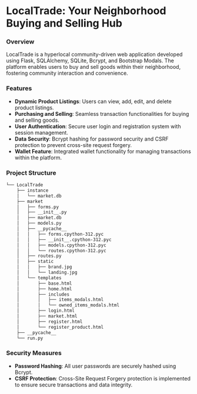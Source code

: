 # LocalTrade: Your Neighborhood Buying and Selling Hub

### Overview

LocalTrade is a hyperlocal community-driven web application developed using Flask, SQLAlchemy, SQLite, Bcrypt, and Bootstrap Modals. The platform enables users to buy and sell goods within their neighborhood, fostering community interaction and convenience.

### Features

- **Dynamic Product Listings**: Users can view, add, edit, and delete product listings.
- **Purchasing and Selling**: Seamless transaction functionalities for buying and selling goods.
- **User Authentication**: Secure user login and registration system with session management.
- **Data Security**: Bcrypt hashing for password security and CSRF protection to prevent cross-site request forgery.
- **Wallet Feature**: Integrated wallet functionality for managing transactions within the platform.

### Project Structure

```bash
└── LocalTrade
    ├── instance
    │   └── market.db
    ├── market
    │   ├── forms.py
    │   ├── __init__.py
    │   ├── market.db
    │   ├── models.py
    │   ├── __pycache__
    │   │   ├── forms.cpython-312.pyc
    │   │   ├── __init__.cpython-312.pyc
    │   │   ├── models.cpython-312.pyc
    │   │   └── routes.cpython-312.pyc
    │   ├── routes.py
    │   ├── static
    │   │   ├── brand.jpg
    │   │   └── landing.jpg
    │   └── templates
    │       ├── base.html
    │       ├── home.html
    │       ├── includes
    │       │   ├── items_modals.html
    │       │   └── owned_items_modals.html
    │       ├── login.html
    │       ├── market.html
    │       ├── register.html
    │       └── register_product.html
    ├── __pycache__
    └── run.py
```

### Security Measures

- **Password Hashing**: All user passwords are securely hashed using Bcrypt.
- **CSRF Protection**: Cross-Site Request Forgery protection is implemented to ensure secure transactions and data integrity.

